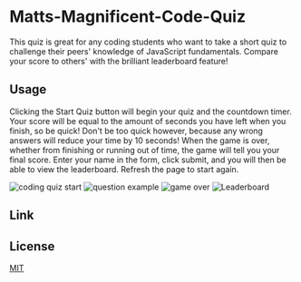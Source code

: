 # Matts-Magnificent-Code-Quiz

This quiz is great for any coding students who want to take a short quiz to challenge their peers' knowledge of JavaScript fundamentals. Compare your score to others' with the brilliant leaderboard feature!

## Usage

Clicking the Start Quiz button will begin your quiz and the countdown timer. Your score will be equal to the amount of seconds you have left when you finish, so be quick! Don't be too quick however, because any wrong answers will reduce your time by 10 seconds! When the game is over, whether from finishing or running out of time, the game will tell you your final score. Enter your name in the form, click submit, and you will then be able to view the leaderboard. Refresh the page to start again.

![coding quiz start](https://github.com/Matt-Christopherson/Matts-Magnificent-Code-Quiz/assets/153093689/f1631d1a-f09f-4f80-99f7-c9ae2d780dd0)
![question example](https://github.com/Matt-Christopherson/Matts-Magnificent-Code-Quiz/assets/153093689/159365fc-44e3-412d-a8e9-e689756ffd63)
![game over](https://github.com/Matt-Christopherson/Matts-Magnificent-Code-Quiz/assets/153093689/6e1f3d9e-899a-4ca5-bf05-66f3b7320b33)
![Leaderboard](https://github.com/Matt-Christopherson/Matts-Magnificent-Code-Quiz/assets/153093689/9a095b47-cac1-4e0a-9838-415d164f230f)

## Link

## License

[MIT](https://choosealicense.com/licenses/mit/)
